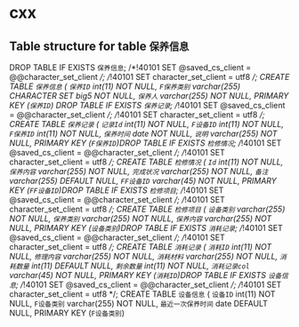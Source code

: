 # cxx
Table structure for table `保养信息`
--

DROP TABLE IF EXISTS `保养信息`;
/*!40101 SET @saved_cs_client     = @@character_set_client */;
/*!40101 SET character_set_client = utf8 */;
CREATE TABLE `保养信息` (
  `保养ID` int(11) NOT NULL,
  `F保养类别` varchar(255) CHARACTER SET big5 NOT NULL,
  `保养人` varchar(255) NOT NULL,
  PRIMARY KEY (`保养ID`)
DROP TABLE IF EXISTS `保养记录`;
/*!40101 SET @saved_cs_client     = @@character_set_client */;
/*!40101 SET character_set_client = utf8 */;
CREATE TABLE `保养记录` (
  `记录Id` int(11) NOT NULL,
  `F设备ID` int(11) NOT NULL,
  `F保养ID` int(11) NOT NULL,
  `保养时间` date NOT NULL,
  `说明` varchar(255) NOT NULL,
  PRIMARY KEY (`F保养ID`)DROP TABLE IF EXISTS `检修情况`;
/*!40101 SET @saved_cs_client     = @@character_set_client */;
/*!40101 SET character_set_client = utf8 */;
CREATE TABLE `检修情况` (
  `Id` int(11) NOT NULL,
  `保养内容` varchar(255) NOT NULL,
  `完成状况` varchar(255) NOT NULL,
  `备注` varchar(255) DEFAULT NULL,
  `FF设备ID` varchar(45) NOT NULL,
  PRIMARY KEY (`FF设备ID`)DROP TABLE IF EXISTS `检修项目`;
/*!40101 SET @saved_cs_client     = @@character_set_client */;
/*!40101 SET character_set_client = utf8 */;
CREATE TABLE `检修项目` (
  `设备类别` varchar(255) NOT NULL,
  `保养类别` varchar(255) NOT NULL,
  `保养内容` varchar(255) NOT NULL,
  PRIMARY KEY (`设备类别`)DROP TABLE IF EXISTS `消耗记录`;
/*!40101 SET @saved_cs_client     = @@character_set_client */;
/*!40101 SET character_set_client = utf8 */;
CREATE TABLE `消耗记录` (
  `消耗ID` int(11) NOT NULL,
  `修理内容` varchar(255) NOT NULL,
  `消耗材料` varchar(255) NOT NULL,
  `消耗数量` int(11) DEFAULT NULL,
  `剩余数量` int(11) NOT NULL,
  `消耗记录col` varchar(45) NOT NULL,
  PRIMARY KEY (`消耗ID`)DROP TABLE IF EXISTS `设备信息`;
/*!40101 SET @saved_cs_client     = @@character_set_client */;
/*!40101 SET character_set_client = utf8 */;
CREATE TABLE `设备信息` (
  `设备ID` int(11) NOT NULL,
  `F设备类别` varchar(255) NOT NULL,
  `最近一次保养时间` date DEFAULT NULL,
  PRIMARY KEY (`F设备类别`)

